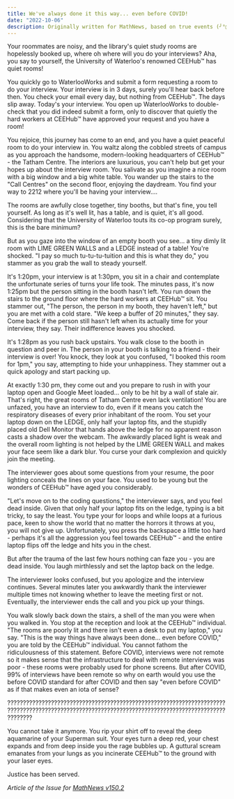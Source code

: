 ```yaml
---
title: We've always done it this way... even before COVID!
date: "2022-10-06"
description: Originally written for MathNews, based on true events (╯°□°)╯︵ ┻━┻
---
```


Your roommates are noisy, and the library's quiet study rooms are hopelessly booked up, where oh where will you do your interviews? Aha, you say to yourself, the University of Waterloo's renowned CEEHub™ has quiet rooms!

You quickly go to WaterlooWorks and submit a form requesting a room to do your interview. Your interview is in 3 days, surely you'll hear back before then. You check your email every day, but nothing from CEEHub™. The days slip away. Today's your interview. You open up WaterlooWorks to double-check that you did indeed submit a form, only to discover that quietly the hard workers at CEEHub™ have approved your request and you have a room!

You rejoice, this journey has come to an end, and you have a quiet peaceful room to do your interview in. You waltz along the cobbled streets of campus as you approach the handsome, modern-looking headquarters of CEEHub™ - the Tatham Centre. The interiors are luxurious, you can't help but get your hopes up about the interview room. You salivate as you imagine a nice room with a big window and a big white table. You wander up the stairs to the "Call Centres" on the second floor, enjoying the daydream. You find your way to 2212 where you'll be having your interview....

The rooms are awfully close together, tiny booths, but that's fine, you tell yourself. As long as it's well lit, has a table, and is quiet, it's all good. Considering that the University of Waterloo touts its co-op program surely, this is the bare minimum?

But as you gaze into the window of an empty booth you see... a tiny dimly lit room with LIME GREEN WALLS and a LEDGE instead of a table! You're shocked. "I pay so much tu-tu-tu-tuition and this is what they do," you stammer as you grab the wall to steady yourself.

It's 1:20pm, your interview is at 1:30pm, you sit in a chair and contemplate the unfortunate series of turns your life took. The minutes pass, it's now 1:25pm but the person sitting in the booth hasn't left. You run down the stairs to the ground floor where the hard workers at CEEHub™ sit. You stammer out, "The person, the person in my booth, they haven't left," but you are met with a cold stare. "We keep a buffer of 20 minutes," they say. Come back if the person still hasn't left when its actually time for your interview, they say. Their indifference leaves you shocked.

It's 1:28pm as you rush back upstairs. You walk close to the booth in question and peer in. The person in your booth is talking to a friend - their interview is over! You knock, they look at you confused, "I booked this room for 1pm," you say, attempting to hide your unhappiness. They stammer out a quick apology and start packing up.

At exactly 1:30 pm, they come out and you prepare to rush in with your laptop open and Google Meet loaded... only to be hit by a wall of stale air. That's right, the great rooms of Tatham Centre even lack ventilation! You are unfazed, you have an interview to do, even if it means you catch the respiratory diseases of every prior inhabitant of the room. You set your laptop down on the LEDGE, only half your laptop fits, and the stupidly placed old Dell Monitor that hands above the ledge for no apparent reason casts a shadow over the webcam. The awkwardly placed light is weak and the overall room lighting is not helped by the LIME GREEN WALL and makes your face seem like a dark blur. You curse your dark complexion and quickly join the meeting.

The interviewer goes about some questions from your resume, the poor lighting conceals the lines on your face. You used to be young but the wonders of CEEHub™ have aged you considerably.

"Let's move on to the coding questions," the interviewer says, and you feel dead inside. Given that only half your laptop fits on the ledge, typing is a bit tricky, to say the least. You type your for loops and while loops at a furious pace, keen to show the world that no matter the horrors it throws at you, you will not give up. Unfortunately, you press the backspace a little too hard - perhaps it's all the aggression you feel towards CEEHub™ - and the entire laptop flips off the ledge and hits you in the chest.

But after the trauma of the last few hours nothing can faze you - you are dead inside. You laugh mirthlessly and set the laptop back on the ledge.

The interviewer looks confused, but you apologize and the interview continues. Several minutes later you awkwardly thank the interviewer multiple times not knowing whether to leave the meeting first or not. Eventually, the interviewer ends the call and you pick up your things.

You walk slowly back down the stairs, a shell of the man you were when you walked in. You stop at the reception and look at the CEEHub™ individual. 
"The rooms are poorly lit and there isn't even a desk to put my laptop," you say. 
"This is the way things have always been done... even before COVID," you are told by the CEEHub™ individual. 
You cannot fathom the ridiculousness of this statement. Before COVID, interviews were not remote so it makes sense that the infrastructure to deal with remote interviews was poor - these rooms were probably used for phone screens. But after COVID, 99% of interviews have been remote so why on earth would you use the before COVID standard for after COVID and then say "even before COVID" as if that makes even an iota of sense?

????????????????????????????????????????????????????????????????????????????????????????????????????????????????????????????????????????????????????

You cannot take it anymore. You rip your shirt off to reveal the deep aquamarine of your Superman suit. Your eyes turn a deep red, your chest expands and from deep inside you the rage bubbles up. A guttural scream emanates from your lungs as you incinerate CEEHub™ to the ground with your laser eyes.

Justice has been served.

*Article of the Issue for [MathNews v150.2](https://mathnews.uwaterloo.ca/wp-content/uploads/2022/10/mathNEWS-150-2.pdf)*